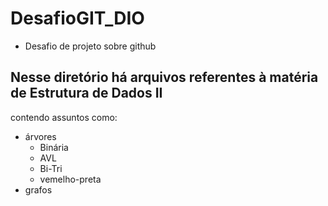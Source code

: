 # DesafioGIT_DIO
- Desafio de projeto sobre github



## Nesse diretório há arquivos referentes à matéria de Estrutura de Dados II
contendo assuntos como:
- árvores
  - Binária
  - AVL
  - Bi-Tri
  - vemelho-preta
- grafos
